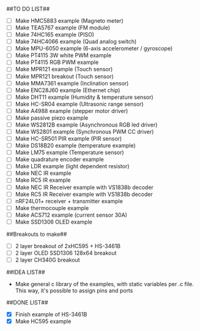 ##TO DO LIST##
- [ ] Make HMC5883 example (Magneto meter)
- [ ] Make TEA5767 example (FM module)
- [ ] Make 74HC165 example (PISO)
- [ ] Make 74HC4066 example (Quad analog switch)
- [ ] Make MPU-6050 example (6-axis accelerometer / gyroscope)
- [ ] Make PT4115 3W white PWM example
- [ ] Make PT4115 RGB PWM example
- [ ] Make MPR121 example (Touch sensor)
- [ ] Make MPR121 breakout (Touch sensor)
- [ ] Make MMA7361 example (Inclination sensor)
- [ ] Make ENC28J60 example (Ethernet chip)
- [ ] Make DHT11 example (Humidity & temperature sensor)
- [ ] Make HC-SR04 example (Ultrasonic range sensor)
- [ ] Make A4988 example (stepper motor driver)
- [ ] Make passive piezo example
- [ ] Make WS2812B example (Asynchronous RGB led driver)
- [ ] Make WS2801 example (Synchronous PWM CC driver)
- [ ] Make HC-SR501 PIR example (PIR sensor)
- [ ] Make DS18B20 example (temperature example)
- [ ] Make LM75 example (Temperature sensor)
- [ ] Make quadrature encoder example
- [ ] Make LDR example (light dependent resistor)
- [ ] Make NEC IR example
- [ ] Make RC5 IR example
- [ ] Make NEC IR Receiver example with VS1838b decoder
- [ ] Make RC5 IR Receiver example with VS1838b decoder
- [ ] nRF24L01+ receiver + transmitter example
- [ ] Make thermocouple example
- [ ] Make ACS712 example (current sensor 30A)
- [ ] Make SSD1306 OLED example

##Breakouts to make##
- [ ] 2 layer breakout of 2xHC595 + HS-3461B
- [ ] 2 layer OLED SSD1306 128x64 breakout
- [ ] 2 layer CH340G breakout

##IDEA LIST##
* Make general c library of the examples, with static variables per .c file.
  This way, it's possible to assign pins and ports

##DONE LIST##
- [x] Finish example of HS-3461B
- [x] Make HC595 example
